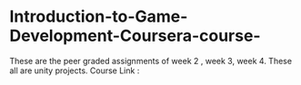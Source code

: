 # Introduction-to-Game-Development-Coursera-course-
These are the peer graded assignments of week 2 , week 3, week 4.
These all are unity projects.
Course Link :
